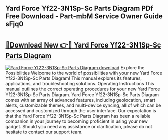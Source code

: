 ## Yard Force Yf22-3N1Sp-Sc Parts Diagram PDf Free Download - Part-mbM Service Owner Guide sFjq0

# <h2><a href="http://dfudzg.blite.top/?on=Yard+Force+Yf22-3N1Sp-Sc+Parts+Diagram">🔗Download New 👉🔴 Yard Force Yf22-3N1Sp-Sc Parts Diagram</a></h2>

[![Yard Force Yf22-3N1Sp-Sc Parts Diagram download](https://i.imgur.com/lujVjoI.png)](http://dfudzg.blite.top/?on=Yard+Force+Yf22-3N1Sp-Sc+Parts+Diagram)
Explore the Possibilities Welcome to the world of possibilities with your new Yard Force Yf22-3N1Sp-Sc Parts Diagram! This manual explores its features, applications, and troubleshooting solutions. Operating Instructions This manual outlines the correct operating procedures for your new Yard Force Yf22-3N1Sp-Sc Parts Diagram. Yard Force Yf22-3N1Sp-Sc Parts Diagram comes with an array of advanced features, including geolocation, smart alerts, customizable themes, and multi-device syncing, all of which can be accessed and customized through the user interface. Our expectation is that the Yard Force Yf22-3N1Sp-Sc Parts Diagram has been a reliable companion in your journey to becoming proficient in using your new gadget. Should you need any assistance or clarification, please do not hesitate to contact our support team.
